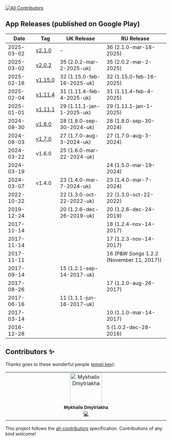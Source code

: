 
<!-- ALL-CONTRIBUTORS-BADGE:START - Do not remove or modify this section -->
[![All Contributors](https://img.shields.io/badge/all_contributors-1-orange.svg?style=flat-square)](#contributors-)
<!-- ALL-CONTRIBUTORS-BADGE:END -->

## App Releases (published on Google Play)

| Date       | Tag                                                                  | UK Release                 | RU Release                               |
|------------|----------------------------------------------------------------------|----------------------------|------------------------------------------|
| 2025-03-02 | [v2.1.0](https://github.com/alelk/pws-android/releases/tag/v2.1.0)   | -                          | 36 (2.1.0-mar-18-2025)                   |
| 2025-03-02 | [v2.0.2](https://github.com/alelk/pws-android/releases/tag/v2.0.2)   | 35 (2.0.2-mar-2-2025-uk)   | 35 (2.0.2-mar-2-2025)                    |
| 2025-02-16 | [v1.15.0](https://github.com/alelk/pws-android/releases/tag/v1.15.0) | 32 (1.15.0-feb-16-2025-uk) | 32 (1.15.0-feb-16-2025)                  |
| 2025-02-04 | [v1.11.4](https://github.com/alelk/pws-android/releases/tag/v1.11.4) | 31 (1.11.4-feb-4-2025-uk)  | 31 (1.11.4-feb-4-2025)                   |
| 2025-01-01 | [v1.11.1](https://github.com/alelk/pws-android/releases/tag/v1.11.1) | 29 (1.11.1-jan-1-2025-uk)  | 29 (1.11.1-jan-1-2025)                   |
| 2024-09-30 | [v1.8.0](https://github.com/alelk/pws-android/releases/tag/v1.8.0)   | 28 (1.8.0-sep-30-2024-uk)  | 28 (1.8.0-sep-30-2024)                   |
| 2024-08-03 | [v1.7.0](https://github.com/alelk/pws-android/releases/tag/v1.7.0)   | 27 (1.7.0-aug-3-2024-uk)   | 27 (1.7.0-aug-3-2024)                    |
| 2024-03-22 | v1.6.0                                                               | 25 (1.6.0-mar-22-2024-uk)  |                                          |
| 2024-03-19 |                                                                      |                            | 24 (1.5.0-mar-19-2024)                   |
| 2024-03-07 | v1.4.0                                                               | 23 (1.4.0-mar-7-2024-uk)   | 23 (1.4.0-mar-7-2024)                    |
| 2022-10-22 |                                                                      | 22 (1.3.0-oct-22-2022-uk)  | 22 (1.3.0-oct-22-2022)                   |
| 2019-12-24 |                                                                      | 20 (1.2.6-dec-26-2019-uk)  | 20 (1.2.6-dec-24-2019)                   |
| 2017-11-14 |                                                                      |                            | 18 (1.2.4-nov-14-2017)                   |
| 2017-11-14 |                                                                      |                            | 17 (1.2.3-nov-14-2017)                   |
| 2017-11-11 |                                                                      |                            | 16 (P&W Songs 1.2.2 (November 11, 2017)) |
| 2017-09-14 |                                                                      | 15 (1.2.1-sep-14-2017-uk)  |                                          |
| 2017-08-26 |                                                                      |                            | 17 (1.2.0-aug-26-2017)                   |
| 2017-06-16 |                                                                      | 11 (1.1.1-jun-16-2017-uk)  |                                          |
| 2017-03-14 |                                                                      |                            | 10 (1.1.0-mar-14-2017)                   |
| 2016-12-28 |                                                                      |                            | 5 (1.0.2-dec-28-2016)                    |


## Contributors ✨

Thanks goes to these wonderful people ([emoji key](https://allcontributors.org/docs/en/emoji-key)):

<!-- ALL-CONTRIBUTORS-LIST:START - Do not remove or modify this section -->
<!-- prettier-ignore-start -->
<!-- markdownlint-disable -->
<table>
  <tbody>
    <tr>
      <td align="center" valign="top" width="14.28%"><a href="https://github.com/MykhailoDmytriakha"><img src="https://avatars.githubusercontent.com/u/58268773?v=4?s=100" width="100px;" alt="Mykhailo Dmytriakha"/><br /><sub><b>Mykhailo Dmytriakha</b></sub></a><br /><a href="https://github.com/alelk/pws-android/commits?author=MykhailoDmytriakha" title="Code">💻</a></td>
    </tr>
  </tbody>
</table>

<!-- markdownlint-restore -->
<!-- prettier-ignore-end -->

<!-- ALL-CONTRIBUTORS-LIST:END -->

This project follows the [all-contributors](https://github.com/all-contributors/all-contributors) specification. Contributions of any kind welcome!